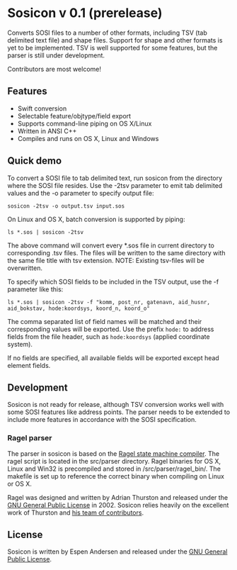 # Sosicon v 0.1 (prerelease)
Converts SOSI files to a number of other formats, including TSV (tab delimited text file) and shape
files. Support for shape and other formats is yet to be implemented. TSV is well supported for some
features, but the parser is still under development.

Contributors are most welcome!

## Features
*  Swift conversion
*  Selectable feature/objtype/field export
*  Supports command-line piping on OS X/Linux
*  Written in ANSI C++
*  Compiles and runs on OS X, Linux and Windows

## Quick demo
To convert a SOSI file to tab delimited text, run sosicon from the directory where the SOSI file
resides. Use the -2tsv parameter to emit tab delimited values and the -o parameter to specify
output file:

`sosicon -2tsv -o output.tsv input.sos`

On Linux and OS X, batch conversion is supported by piping:

`ls *.sos | sosicon -2tsv`

The above command will convert every *.sos file in current directory to corresponding .tsv files.
The files will be written to the same directory with the same file title with tsv extension.
NOTE: Existing tsv-files will be overwritten.

To specify which SOSI fields to be included in the TSV output, use the -f parameter like this:

`ls *.sos | sosicon -2tsv -f "komm, post_nr, gatenavn, aid_husnr, aid_bokstav, hode:koordsys, koord_n, koord_o"`

The comma separated list of field names will be matched and their corresponding values will be
exported. Use the prefix `hode:` to address fields from the file header, such as `hode:koordsys`
(applied coordinate system).

If no fields are specified, all available fields will be exported except head element fields.

## Development
Sosicon is not ready for release, although TSV conversion works well with some SOSI features like
address points. The parser needs to be extended to include more features in accordance with the
SOSI specification.

### Ragel parser
The parser in sosicon is based on the [Ragel state machine compiler](http://www.complang.org/ragel/).
The ragel script is located in the src/parser directory. Ragel binaries for OS X, Linux and Win32
is precompiled and stored in /src/parser/ragel_bin/. The makefile is set up to reference the
correct binary when compiling on Linux or OS X.

Ragel was designed and written by Adrian Thurston and released under the
[GNU General Public License](http://www.gnu.org/licenses/gpl.txt) in 2002. Sosicon relies heavily
on the excellent work of Thurston and [his team of contributors](http://www.complang.org/ragel/CREDITS).

## License
Sosicon is written by Espen Andersen and released under the
[GNU General Public License](http://www.gnu.org/licenses/gpl.txt).
